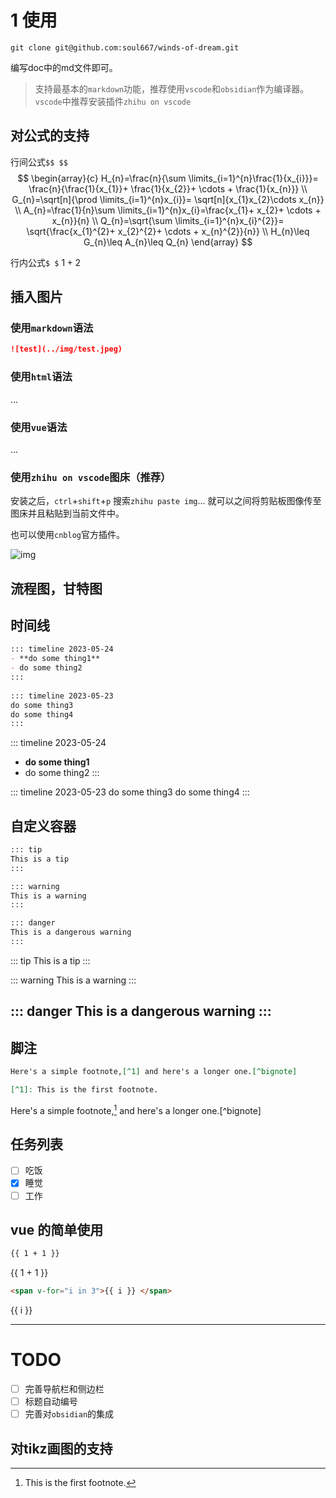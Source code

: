 # 1 使用
```shell
git clone git@github.com:soul667/winds-of-dream.git
```
编写doc中的md文件即可。


> 支持最基本的`markdown`功能，推荐使用`vscode`和`obsidian`作为编译器。`vscode`中推荐安装插件`zhihu on vscode`
## 对公式的支持
行间公式`$$ $$`
$$
\begin{array}{c} 
  H_{n}=\frac{n}{\sum \limits_{i=1}^{n}\frac{1}{x_{i}}}= \frac{n}{\frac{1}{x_{1}}+ \frac{1}{x_{2}}+ \cdots + \frac{1}{x_{n}}} \\ G_{n}=\sqrt[n]{\prod \limits_{i=1}^{n}x_{i}}= \sqrt[n]{x_{1}x_{2}\cdots x_{n}} \\ A_{n}=\frac{1}{n}\sum \limits_{i=1}^{n}x_{i}=\frac{x_{1}+ x_{2}+ \cdots + x_{n}}{n} \\ Q_{n}=\sqrt{\sum \limits_{i=1}^{n}x_{i}^{2}}= \sqrt{\frac{x_{1}^{2}+ x_{2}^{2}+ \cdots + x_{n}^{2}}{n}} \\ H_{n}\leq G_{n}\leq A_{n}\leq Q_{n} 
\end{array}
$$

行内公式`$ $` $1+2$
## 插入图片
### 使用`markdown`语法

```markdown
![test](../img/test.jpeg)
```
<!-- > 此方法不支持图片缩放和图像标注 -->

### 使用`html`语法
...
### 使用`vue`语法
...


### 使用`zhihu on vscode`图床（推荐）
安装之后，`ctrl`+`shift`+`p` 搜索`zhihu paste img`...
就可以之间将剪贴板图像传至图床并且粘贴到当前文件中。

也可以使用`cnblog`官方插件。

![img](https://img2023.cnblogs.com/blog/2712141/202308/2712141-20230823124535346-1141819917.png)

## 流程图，甘特图
## 时间线
```markdown
::: timeline 2023-05-24
- **do some thing1**
- do some thing2
:::
 
::: timeline 2023-05-23
do some thing3
do some thing4
:::
```
::: timeline 2023-05-24
- **do some thing1**
- do some thing2
:::
 
::: timeline 2023-05-23
do some thing3
do some thing4
:::

## 自定义容器
```markdown
::: tip
This is a tip
:::

::: warning
This is a warning
:::

::: danger
This is a dangerous warning
:::
```

::: tip
This is a tip
:::

::: warning
This is a warning
:::

::: danger
This is a dangerous warning
:::
---

## 脚注
```markdown
Here's a simple footnote,[^1] and here's a longer one.[^bignote]

[^1]: This is the first footnote.
```
Here's a simple footnote,[^1] and here's a longer one.[^bignote]

[^1]: This is the first footnote.
## 任务列表
- [ ] 吃饭
- [x] 睡觉
- [ ] 工作

## vue 的简单使用
```markdown
{{ 1 + 1 }}
```

{{ 1 + 1 }}

```markdown
<span v-for="i in 3">{{ i }} </span>
```

<span v-for="i in 3">{{ i }} </span>


---
# TODO
- [ ] 完善导航栏和侧边栏
- [ ] 标题自动编号
- [ ] 完善对`obsidian`的集成
## 对tikz画图的支持
